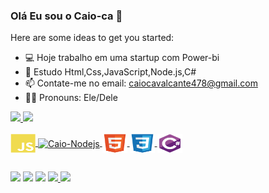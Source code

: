 ### Olá Eu sou o Caio-ca 👋
Here are some ideas to get you started:

- 💻 Hoje trabalho em uma startup com Power-bi
- 📘 Estudo Html,Css,JavaScript,Node.js,C#
- 📫 Contate-me no email: caiocavalcante478@gmail.com
- 👨‍💼 Pronouns: Ele/Dele
<div>
  <a href="">
  <img height="170cm" src="https://github-readme-stats.vercel.app/api?username=caio-ca&show_icons=true&theme=tokyonight">
  <img height="170cm" src="https://github-readme-stats.vercel.app/api/top-langs/?username=caio-ca&theme=tokyonight">
</div>

<div style="display: inline_block"><br>
  <img align="center" alt="Caio-Js" height="30" width="40" src="https://raw.githubusercontent.com/devicons/devicon/master/icons/javascript/javascript-plain.svg">
  <img align="center" alt="Caio-Nodejs" height="30" width="40" src="https://cdn.jsdelivr.net/gh/devicons/devicon@latest/icons/nodejs/nodejs-plain-wordmark.svg" />        
  <img align="center" alt="Caio-HTML" height="30" width="40" src="https://raw.githubusercontent.com/devicons/devicon/master/icons/html5/html5-original.svg">
  <img align="center" alt="Caio-CSS" height="30" width="40" src="https://raw.githubusercontent.com/devicons/devicon/master/icons/css3/css3-original.svg">
  <img align="center" alt="Caio-Csharp" height="30" width="40" src="https://raw.githubusercontent.com/devicons/devicon/master/icons/csharp/csharp-original.svg">
</div>

##
<div> 
  <a href="https://instagram.com/caio_cavalcanteee" target="_blank"><img src="https://img.shields.io/badge/-Instagram-%23E4405F?style=for-the-badge&logo=instagram&logoColor=white" target="_blank"></a>
  <a href="https://discord.gg/wagxzStdcR" target="_blank"><img src="https://img.shields.io/badge/Discord-7289DA?style=for-the-badge&logo=discord&logoColor=white" target="_blank"></a> 
  <a href = "caiocavalcante478@gmail.com"><img src="https://img.shields.io/badge/-Gmail-%23333?style=for-the-badge&logo=gmail&logoColor=white" target="_blank"></a>
  <a href="https://www.linkedin.com/in/caio-cavalcante-38aa8925a/" target="_blank"><img src="https://img.shields.io/badge/-LinkedIn-%230077B5?style=for-the-badge&logo=linkedin&logoColor=white" target="_blank">
  <a aria-label="Chat on WhatsApp" href="https://wa.me/5589981484083" target="_blank"> <img src="https://img.shields.io/badge/WhatsApp-25D366?style=for-the-badge&logo=whatsapp&logoColor=white" target="_blank"></a>
</a>
